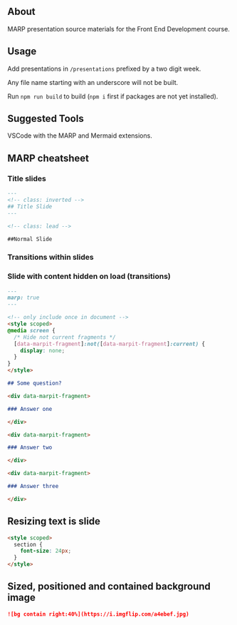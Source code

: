 ## About

MARP presentation source materials for the Front End Development course.

## Usage

Add presentations in `/presentations` prefixed by a two digit week.

Any file name starting with an underscore will not be built.

Run `npm run build` to build (`npm i` first if packages are not yet installed).

## Suggested Tools

VSCode with the MARP and Mermaid extensions.

## MARP cheatsheet

### Title slides

```markdown
---
<!-- class: inverted -->
## Title Slide
---

<!-- class: lead -->

##Normal Slide
```

### Transitions within slides

### Slide with content hidden on load (transitions)

```markdown
---
marp: true
---

<!-- only include once in document -->
<style scoped>
@media screen {
  /* Hide not current fragments */
  [data-marpit-fragment]:not([data-marpit-fragment]:current) {
    display: none;
  }
}
</style>

## Some question?

<div data-marpit-fragment>

### Answer one

</div>

<div data-marpit-fragment>

### Answer two

</div>

<div data-marpit-fragment>

### Answer three

</div>
```

## Resizing text is slide

```markdown
<style scoped>
  section {
    font-size: 24px;
  }
</style>
```

## Sized, positioned and contained background image

```markdown
![bg contain right:40%](https://i.imgflip.com/a4ebef.jpg)
```

